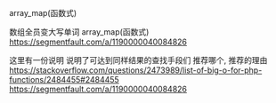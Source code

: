 
array_map(函数式)

数组全员变大写单词 array_map(函数式)
https://segmentfault.com/a/1190000040084826

这里有一份说明 说明了可达到同样结果的查找手段们 推荐哪个, 推荐的理由
https://stackoverflow.com/questions/2473989/list-of-big-o-for-php-functions/2484455#2484455
https://segmentfault.com/a/1190000040084826

